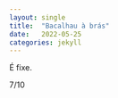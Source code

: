 ```yaml
---
layout: single
title:  "Bacalhau à brás"
date:   2022-05-25
categories: jekyll
---
```

É fixe.

7/10
